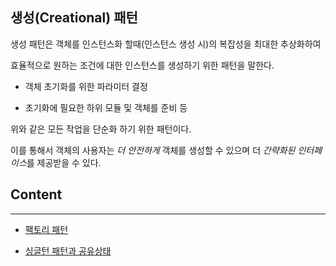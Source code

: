## 생성(Creational) 패턴

생성 패턴은 객체를 인스턴스화 할때(인스턴스 생성 시)의 복잡성을 최대한 추상화하여

효율적으로 원하는 조건에 대한 인스턴스를 생성하기 위한 패턴을 말한다. 


- 객체 초기화를 위한 파라미터 결정

- 초기화에 필요한 하위 모듈 및 객체를 준비 등


위와 같은 모든 작업을 단순화 하기 위한 패턴이다. 

이를 통해서 객체의 사용자는 *더 안전하게* 객체를 생성할 수 있으며 더 *간략화된 인터페이스*를 제공받을 수 있다. 

## Content
---------------
- [팩토리 패턴]("https://github.com/khm159/Python_study/blob/main/DesignPattern/Creational/Factory.md")

- [싱글턴 패턴과 공유상태]()

